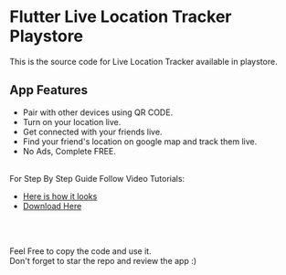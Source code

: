 # Flutter Live Location Tracker Playstore

This is the source code for Live Location Tracker available in playstore.<br>

## App Features
- Pair with other devices using QR CODE.<br>
- Turn on your location live.<br>
- Get connected with your friends live.<br>
- Find your friend's location on google map and track them live.<br>
- No Ads, Complete FREE.<br><br>


For Step By Step Guide Follow Video Tutorials:
- [Here is how it looks](https://youtu.be/KtjPaPQV7Tc)
- [Download Here](https://bit.ly/3C3cu0b)

<br><br>

Feel Free to copy the code and use it.<br>
Don't forget to star the repo and review the app :)
